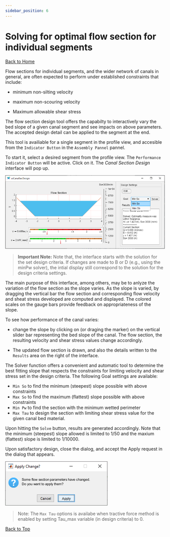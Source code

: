 ```yaml
---
sidebar_position: 6
---
```


# Solving for optimal flow section for individual segments
[Back to Home](../index.md#wellcome)

Flow sections for individual segments, and the wider network of canals in general, are often expected to perform under established constraints that include:

- minimum non-silting velocity

- maximum non-scouring velocity

- Maximum allowable shear stress

The flow section design tool offers the capabilty to interactively vary the bed slope of a given canal segment and see impacts on above parameters. The accepted design detail can be applied to the segment at the end.

This tool is availiable for a single segment in the profile view, and accesible from the `Indicator Button` in the `Assembly Pannel` pannel.

To start it, select a desired segment from the profile view. The `Performance Indicator Button` will be active. Click on it. The *Canal Section Design* interface will pop up.

![](Images/Image%20023.png)

> **Important Note:** Note that, the interface starts with the solution for the set design criteria. If changes are made to B or D (e.g., using the minPw solver), the intial display still correspond to the solution for the design criteria settings.


The main purpose of this interface, among others, may be to anlyze the variation of the flow section as the slope varies. As the slope is varied, by dragging the vertical bar the flow section and corresponding flow velocity and sheat stress developed are computed and displayed. The colored scales on the gauge bars provide feedback on appropriateness of the slope.

To see how performance of the canal varies:

* change the slope by clicking on (or draging the marker) on the vertical slider bar representing the bed slope of the canal. The flow section, the resulting velocity and shear stress values change accordingly.

* The updated flow section is drawn, and also the details written to the `Results` area on the right of the interface.

The Solver function offers a convenient and automatic tool to determine the best fitting slope that respects the constraints for limiting velocity and shear stress set in the design criteria. The following Goal settings are available:

* `Min So` to find the minimum (steepest) slope possible with above constraints
* `Max So` to find the maximum (flattest) slope possible with above constraints
* `Min Pw` to find the section with the minimum wetted perimeter
* `Max Tau` to design the section with limiting shear stress value for the given canal bed material.

Upon hitting the `Solve` button, results are generated accordingly. Note that the minimum (steepest) slope allowed is limited to 1/50 and the maxium (flattest) slope is limited to 1/10000.


Upon satisfactory design, close the dialog, and accept the Apply request in the dialog that appears.


   ![](Images/Image%20027.png)

> Note: The `Max Tau` options is availabe when tractive force method is enabled by setting Tau_max variable (in design criteria) to 0.

[Back to Top](#)